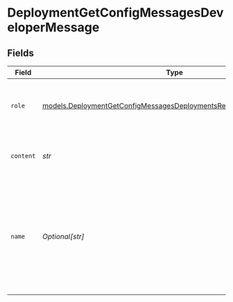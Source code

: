 # DeploymentGetConfigMessagesDeveloperMessage


## Fields

| Field                                                                                                                                              | Type                                                                                                                                               | Required                                                                                                                                           | Description                                                                                                                                        |
| -------------------------------------------------------------------------------------------------------------------------------------------------- | -------------------------------------------------------------------------------------------------------------------------------------------------- | -------------------------------------------------------------------------------------------------------------------------------------------------- | -------------------------------------------------------------------------------------------------------------------------------------------------- |
| `role`                                                                                                                                             | [models.DeploymentGetConfigMessagesDeploymentsRequestRequestBody1Role](../models/deploymentgetconfigmessagesdeploymentsrequestrequestbody1role.md) | :heavy_check_mark:                                                                                                                                 | The role of the messages author, in this case  `developer`.                                                                                        |
| `content`                                                                                                                                          | *str*                                                                                                                                              | :heavy_check_mark:                                                                                                                                 | The contents of the developer message.                                                                                                             |
| `name`                                                                                                                                             | *Optional[str]*                                                                                                                                    | :heavy_minus_sign:                                                                                                                                 | An optional name for the participant. Provides the model information to differentiate between participants of the same role.                       |
